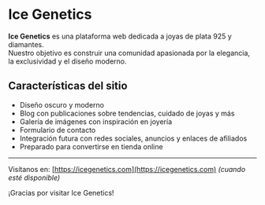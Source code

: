 
# Ice Genetics

**Ice Genetics** es una plataforma web dedicada a joyas de plata 925 y diamantes.  
Nuestro objetivo es construir una comunidad apasionada por la elegancia, la exclusividad y el diseño moderno.

## Características del sitio

- Diseño oscuro y moderno
- Blog con publicaciones sobre tendencias, cuidado de joyas y más
- Galería de imágenes con inspiración en joyería
- Formulario de contacto
- Integración futura con redes sociales, anuncios y enlaces de afiliados
- Preparado para convertirse en tienda online

---

Visítanos en: [https://icegenetics.com](https://icegenetics.com) _(cuando esté disponible)_

¡Gracias por visitar Ice Genetics!

